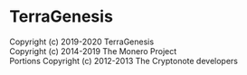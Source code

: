 # TerraGenesis

Copyright (c) 2019-2020 TerraGenesis  
Copyright (c) 2014-2019 The Monero Project   
Portions Copyright (c) 2012-2013 The Cryptonote developers

